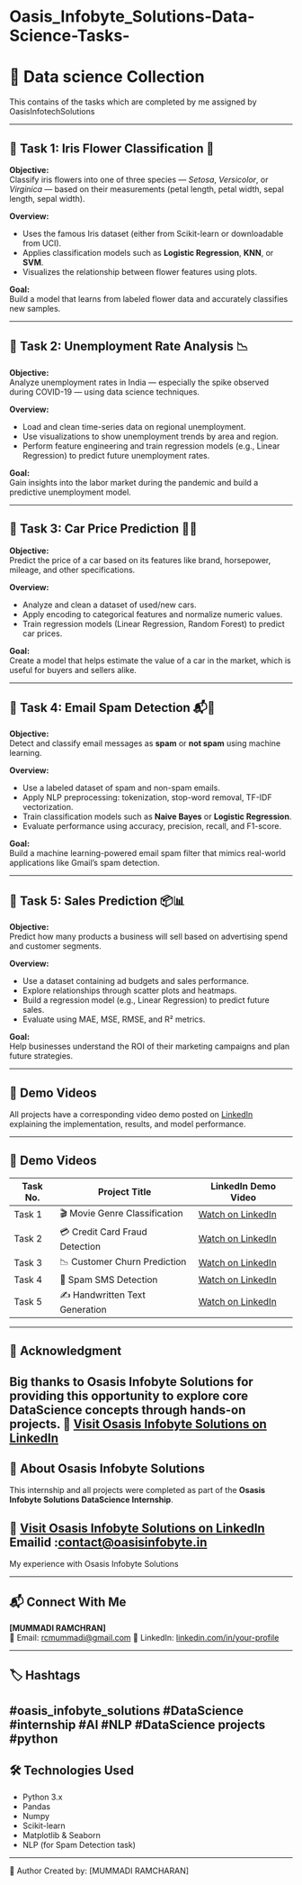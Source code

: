 # Oasis_Infobyte_Solutions-Data-Science-Tasks-
# 🤖 Data science Collection
This contains of the tasks which are completed by me assigned by OasisInfotechSolutions


---

## 📌 Task 1: Iris Flower Classification 🌸

**Objective:**  
Classify iris flowers into one of three species — *Setosa*, *Versicolor*, or *Virginica* — based on their measurements (petal length, petal width, sepal length, sepal width).

**Overview:**
- Uses the famous Iris dataset (either from Scikit-learn or downloadable from UCI).
- Applies classification models such as **Logistic Regression**, **KNN**, or **SVM**.
- Visualizes the relationship between flower features using plots.

**Goal:**  
Build a model that learns from labeled flower data and accurately classifies new samples.

---

## 📌 Task 2: Unemployment Rate Analysis 📉

**Objective:**  
Analyze unemployment rates in India — especially the spike observed during COVID-19 — using data science techniques.

**Overview:**
- Load and clean time-series data on regional unemployment.
- Use visualizations to show unemployment trends by area and region.
- Perform feature engineering and train regression models (e.g., Linear Regression) to predict future unemployment rates.

**Goal:**  
Gain insights into the labor market during the pandemic and build a predictive unemployment model.

---

## 📌 Task 3: Car Price Prediction 🚗💸

**Objective:**  
Predict the price of a car based on its features like brand, horsepower, mileage, and other specifications.

**Overview:**
- Analyze and clean a dataset of used/new cars.
- Apply encoding to categorical features and normalize numeric values.
- Train regression models (Linear Regression, Random Forest) to predict car prices.

**Goal:**  
Create a model that helps estimate the value of a car in the market, which is useful for buyers and sellers alike.

---

## 📌 Task 4: Email Spam Detection 📬🚫

**Objective:**  
Detect and classify email messages as **spam** or **not spam** using machine learning.

**Overview:**
- Use a labeled dataset of spam and non-spam emails.
- Apply NLP preprocessing: tokenization, stop-word removal, TF-IDF vectorization.
- Train classification models such as **Naive Bayes** or **Logistic Regression**.
- Evaluate performance using accuracy, precision, recall, and F1-score.

**Goal:**  
Build a machine learning-powered email spam filter that mimics real-world applications like Gmail’s spam detection.

---

## 📌 Task 5: Sales Prediction 📦📊

**Objective:**  
Predict how many products a business will sell based on advertising spend and customer segments.

**Overview:**
- Use a dataset containing ad budgets and sales performance.
- Explore relationships through scatter plots and heatmaps.
- Build a regression model (e.g., Linear Regression) to predict future sales.
- Evaluate using MAE, MSE, RMSE, and R² metrics.

**Goal:**  
Help businesses understand the ROI of their marketing campaigns and plan future strategies.

---
## 🎥 Demo Videos

All projects have a corresponding video demo posted on [LinkedIn](https://www.linkedin.com) explaining the implementation, results, and model performance.

---

## 🎥 Demo Videos

| Task No. | Project Title                  | LinkedIn Demo Video |
|----------|--------------------------------|----------------------|
| Task 1   | 🎬 Movie Genre Classification  | [Watch on LinkedIn](https://www.linkedin.com/posts/ramcharan-mummadi-5973a72a3_codsoft-machinelearning-internship-activity-7339361898611560450-ZZ0V?utm_source=share&utm_medium=member_desktop&rcm=ACoAAEk08IMBgtVhiLfvseThCHsaIMJ-AW1t6zw) |
| Task 2   | 💳 Credit Card Fraud Detection | [Watch on LinkedIn](https://www.linkedin.com/posts/ramcharan-mummadi-5973a72a3_codsoft-machinelearning-frauddetection-activity-7339363379259523072-pgmh?utm_source=share&utm_medium=member_desktop&rcm=ACoAAEk08IMBgtVhiLfvseThCHsaIMJ-AW1t6zw) |
| Task 3   | 📉 Customer Churn Prediction   | [Watch on LinkedIn](https://www.linkedin.com/posts/ramcharan-mummadi-5973a72a3_codsoft-machinelearning-internship-activity-7339364273288093697-NoSc?utm_source=share&utm_medium=member_desktop&rcm=ACoAAEk08IMBgtVhiLfvseThCHsaIMJ-AW1t6zw) |
| Task 4   | 💬 Spam SMS Detection          | [Watch on LinkedIn](https://www.linkedin.com/posts/ramcharan-mummadi-5973a72a3_codsoft-machinelearning-spamfilter-activity-7339364520240271362-bKZ6?utm_source=share&utm_medium=member_desktop&rcm=ACoAAEk08IMBgtVhiLfvseThCHsaIMJ-AW1t6zw) |
| Task 5   | ✍️ Handwritten Text Generation | [Watch on LinkedIn](https://www.linkedin.com/posts/ramcharan-mummadi-5973a72a3_codsoft-deeplearning-rnn-activity-7339365018871701505-8uOS?utm_source=share&utm_medium=member_desktop&rcm=ACoAAEk08IMBgtVhiLfvseThCHsaIMJ-AW1t6zw) |


---
## 🙏 Acknowledgment

Big thanks to **Osasis Infobyte Solutions** for providing this opportunity to explore core DataScience concepts through hands-on projects.
🔗 [Visit  Osasis Infobyte Solutions on LinkedIn](https://www.linkedin.com/company/oasis-infobyte )
---

## 🏢 About Osasis Infobyte Solutions

This internship and all projects were completed as part of the **Osasis Infobyte Solutions DataScience Internship**.

🔗 [Visit Osasis Infobyte Solutions on LinkedIn](https://www.linkedin.com/company/oasis-infobyte)
Emailid :contact@oasisinfobyte.in
---
My experience with Osasis Infobyte Solutions

---
## 📬 Connect With Me

**[MUMMADI RAMCHRAN]**  
📧 Email: rcmummadi@gmail.com 
🔗 LinkedIn: [linkedin.com/in/your-profile](https://www.linkedin.com/in/ramcharan-mummadi-5973a72a3)

---

## 🏷️ Hashtags
#oasis_infobyte_solutions #DataScience #internship #AI #NLP #DataScience projects #python
---
## 🛠 Technologies Used

- Python 3.x
- Pandas
- Numpy
- Scikit-learn
- Matplotlib & Seaborn
- NLP (for Spam Detection task)

---


📃 Author
Created by: [MUMMADI RAMCHARAN]
